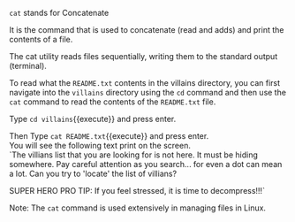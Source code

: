 `cat` stands for Concatenate

It is the command that is used to concatenate (read and adds) and print the contents of a file.

The cat utility reads files sequentially, writing them to the standard output (terminal).

To read what the `README.txt` contents in the villains directory, you can first navigate into the `villains` directory using the `cd` command and then use the `cat` command to read the contents of the `README.txt` file.

Type `cd villains`{{execute}} and press enter.  

Then Type `cat README.txt`{{execute}} and press enter.     
You will see the following text print on the screen.  
`The villians list that you are looking for is not here.
It must be hiding somewhere.
Pay careful attention as you search... for even a dot can mean a lot.
Can you try to 'locate' the list of villians?

SUPER HERO PRO TIP: If you feel stressed, it is time to decompress!!!`

Note: The `cat` command is used extensively in managing files in Linux.
